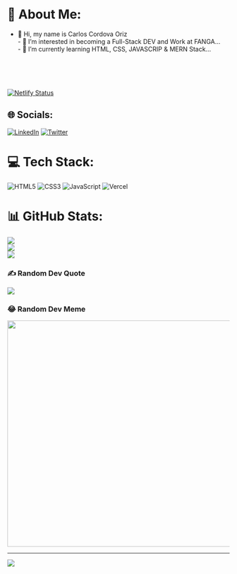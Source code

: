 # 💫 About Me:
- 👋 Hi, my name is Carlos Cordova Oriz<br>- 👀 I’m interested in  becoming a Full-Stack DEV and Work at FANGA...<br>- 🌱 I’m currently learning HTML, CSS, JAVASCRIP & MERN Stack​ ...<br><br><br><br><br>

[![Netlify Status](https://api.netlify.com/api/v1/badges/83230c43-20a2-4c8e-80f9-d39bb2449949/deploy-status)](https://app.netlify.com/sites/todp-list-app-crud/deploys)

## 🌐 Socials:
[![LinkedIn](https://img.shields.io/badge/LinkedIn-%230077B5.svg?logo=linkedin&logoColor=white)](https://linkedin.com/in/cordovacarlos22) [![Twitter](https://img.shields.io/badge/Twitter-%231DA1F2.svg?logo=Twitter&logoColor=white)](https://twitter.com/Cordovacarlos10) 

# 💻 Tech Stack:
![HTML5](https://img.shields.io/badge/html5-%23E34F26.svg?style=plastic&logo=html5&logoColor=white) ![CSS3](https://img.shields.io/badge/css3-%231572B6.svg?style=plastic&logo=css3&logoColor=white) ![JavaScript](https://img.shields.io/badge/javascript-%23323330.svg?style=plastic&logo=javascript&logoColor=%23F7DF1E) ![Vercel](https://img.shields.io/badge/vercel-%23000000.svg?style=plastic&logo=vercel&logoColor=white)
# 📊 GitHub Stats:
![](https://github-readme-stats.vercel.app/api?username=cordovacarlos22&theme=radical&hide_border=false&include_all_commits=false&count_private=false)<br/>
![](https://github-readme-streak-stats.herokuapp.com/?user=cordovacarlos22&theme=radical&hide_border=false)<br/>
![](https://github-readme-stats.vercel.app/api/top-langs/?username=cordovacarlos22&theme=radical&hide_border=false&include_all_commits=false&count_private=false&layout=compact)

### ✍️ Random Dev Quote
![](https://quotes-github-readme.vercel.app/api?type=horizontal&theme=radical)

### 😂 Random Dev Meme
<img src="https://random-memer.herokuapp.com/" width="512px"/>

---
[![](https://visitcount.itsvg.in/api?id=cordovacarlos22&icon=0&color=0)](https://visitcount.itsvg.in)
